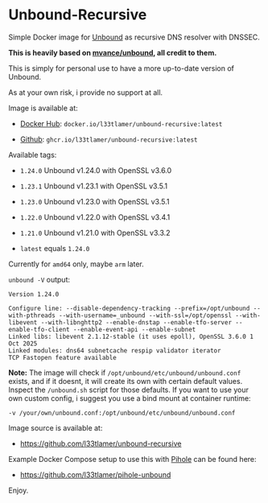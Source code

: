 # Unbound-Recursive

Simple Docker image for [Unbound](https://nlnetlabs.nl/projects/unbound/about/) as recursive DNS resolver with DNSSEC.

**This is heavily based on [mvance/unbound](https://hub.docker.com/r/mvance/unbound), all credit to them.**

This is simply for personal use to have a more up-to-date version of Unbound.

As at your own risk, i provide no support at all.

Image is available at:

* [Docker Hub](https://hub.docker.com/r/l33tlamer/unbound-recursive): `docker.io/l33tlamer/unbound-recursive:latest`

* [Github](https://github.com/l33tlamer/unbound-recursive/pkgs/container/unbound-recursive): `ghcr.io/l33tlamer/unbound-recursive:latest`

Available tags:

* `1.24.0` Unbound v1.24.0 with OpenSSL v3.6.0

* `1.23.1` Unbound v1.23.1 with OpenSSL v3.5.1

* `1.23.0` Unbound v1.23.0 with OpenSSL v3.5.1

* `1.22.0` Unbound v1.22.0 with OpenSSL v3.4.1

* `1.21.0` Unbound v1.21.0 with OpenSSL v3.3.2

* `latest` equals `1.24.0`

Currently for `amd64` only, maybe `arm` later.

`unbound -V` output:
```
Version 1.24.0

Configure line: --disable-dependency-tracking --prefix=/opt/unbound --with-pthreads --with-username=_unbound --with-ssl=/opt/openssl --with-libevent --with-libnghttp2 --enable-dnstap --enable-tfo-server --enable-tfo-client --enable-event-api --enable-subnet
Linked libs: libevent 2.1.12-stable (it uses epoll), OpenSSL 3.6.0 1 Oct 2025
Linked modules: dns64 subnetcache respip validator iterator
TCP Fastopen feature available
````

**Note:** The image will check if `/opt/unbound/etc/unbound/unbound.conf` exists, and if it doesnt, it will
create its own with certain default values. Inspect the `/unbound.sh` script for those defaults.
If you want to use your own custom config, i suggest you use a bind mount at container runtime:

`-v /your/own/unbound.conf:/opt/unbound/etc/unbound/unbound.conf`

Image source is available at:

* https://github.com/l33tlamer/unbound-recursive

Example Docker Compose setup to use this with [Pihole](https://pi-hole.net) can be found here:

* https://github.com/l33tlamer/pihole-unbound

Enjoy.

